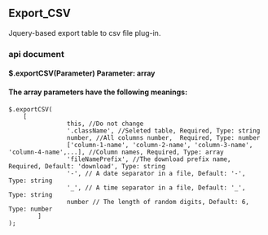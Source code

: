 ## Export_CSV
Jquery-based export table to csv file plug-in.
### api document
#### $.exportCSV(Parameter) Parameter: array
#### The array parameters have the following meanings:
```
$.exportCSV(
	[
                this, //Do not change
                '.className', //Seleted table, Required, Type: string
                number, //All columns number,  Required, Type: number
                ['column-1-name', 'column-2-name', 'column-3-name', 'column-4-name',...], //Column names, Required, Type: array
                'fileNamePrefix', //The download prefix name, Required, Default: 'download', Type: string
                '-', // A date separator in a file, Default: '-', Type: string
                '_', // A time separator in a file, Default: '_', Type: string
                number // The length of random digits, Default: 6, Type: number
        ]
);
```
